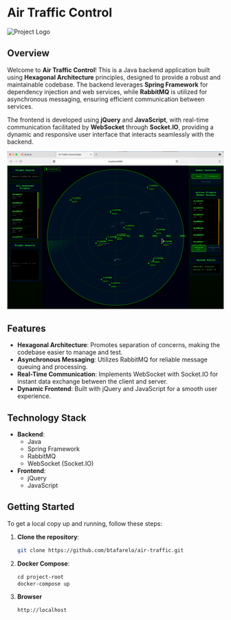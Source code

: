 # Air Traffic Control

![Project Logo](logo.png) <!-- Replace with the path to your image -->

## Overview

Welcome to **Air Traffic Control**! This is a Java backend application built using **Hexagonal Architecture** principles, designed to provide a robust and maintainable codebase. The backend leverages **Spring Framework** for dependency injection and web services, while **RabbitMQ** is utilized for asynchronous messaging, ensuring efficient communication between services.

The frontend is developed using **jQuery** and **JavaScript**, with real-time communication facilitated by **WebSocket** through **Socket.IO**, providing a dynamic and responsive user interface that interacts seamlessly with the backend.

![screenshot](screenshot.png) <!-- Replace with the path to your image -->

## Features

- **Hexagonal Architecture**: Promotes separation of concerns, making the codebase easier to manage and test.
- **Asynchronous Messaging**: Utilizes RabbitMQ for reliable message queuing and processing.
- **Real-Time Communication**: Implements WebSocket with Socket.IO for instant data exchange between the client and server.
- **Dynamic Frontend**: Built with jQuery and JavaScript for a smooth user experience.

## Technology Stack

- **Backend**:
    - Java
    - Spring Framework
    - RabbitMQ
    - WebSocket (Socket.IO)
- **Frontend**:
    - jQuery
    - JavaScript

## Getting Started

To get a local copy up and running, follow these steps:

1. **Clone the repository**:
   ```bash
   git clone https://github.com/btafarelo/air-traffic.git

2. **Docker Compose**:
   ```Docker
   cd project-root
   docker-compose up

3. **Browser**
   ```Browser
   http://localhost
